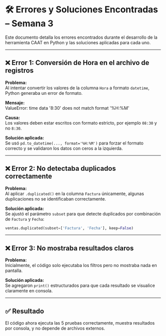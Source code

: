 # 🛠 Errores y Soluciones Encontradas – Semana 3

Este documento detalla los errores encontrados durante el desarrollo de la herramienta CAAT en Python y las soluciones aplicadas para cada uno.

---

## ❌ Error 1: Conversión de Hora en el archivo de registros

**Problema:**  
Al intentar convertir los valores de la columna `Hora` a formato `datetime`, Python generaba un error de formato.

**Mensaje:**  
ValueError: time data '8:30' does not match format '%H:%M'

**Causa:**  
Los valores deben estar escritos con formato estricto, por ejemplo `08:30` y no `8:30`.

**Solución aplicada:**  
Se usó `pd.to_datetime(..., format='%H:%M')` para forzar el formato correcto y se validaron los datos con ceros a la izquierda.

---

## ❌ Error 2: No detectaba duplicados correctamente

**Problema:**  
Al aplicar `.duplicated()` en la columna `Factura` únicamente, algunas duplicaciones no se identificaban correctamente.

**Solución aplicada:**  
Se ajustó el parámetro `subset` para que detecte duplicados por combinación de `Factura` y `Fecha`:
```python
ventas.duplicated(subset=['Factura', 'Fecha'], keep=False)
```

---

## ❌ Error 3: No mostraba resultados claros

**Problema:**  
Inicialmente, el código solo ejecutaba los filtros pero no mostraba nada en pantalla.

**Solución aplicada:**  
Se agregaron `print()` estructurados para que cada resultado se visualice claramente en consola.

---

## ✅ Resultado

El código ahora ejecuta las 5 pruebas correctamente, muestra resultados por consola, y no depende de archivos externos.
